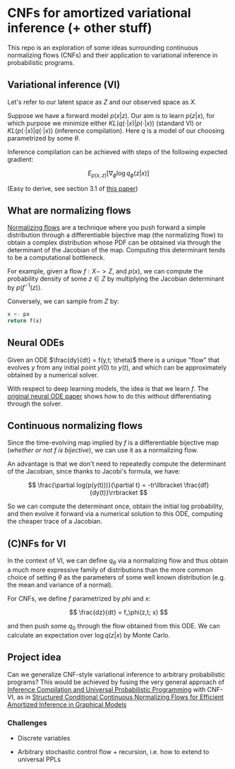 # CNFs for amortized variational inference (+ other stuff)

This repo is an exploration of some ideas surrounding continuous normalizing flows (CNFs) and their application to variational inference in probabilistic programs. 

## Variational inference (VI)

Let's refer to our latent space as $Z$ and our observed space as $X$.

Suppose we have a forward model $p(x|z)$. Our aim is to learn $p(z|x)$, for which purpose we minimize either $KL(q(\cdot | x)|p(\cdot | x))$ (standard VI) or $KL(p(\cdot | x)|q(\cdot | x))$ (inference compilation). Here $q$ is a model of our choosing parametrized by some $\theta$.

Inference compilation can be achieved with steps of the following expected gradient:

$$
E_{p(x,z)}[ \nabla_\phi \log q_\phi(z|x) ]
$$

(Easy to derive, see section 3.1 of [this paper](https://arxiv.org/pdf/1610.09900.pdf))



## What are normalizing flows

[Normalizing flows](https://deepgenerativemodels.github.io/notes/flow/) are a technique where you push forward a simple distribution through a differentiable bijective map (the normalizing flow) to obtain a complex distribution whose PDF can be obtained via through the determinant of the Jacobian of the map. Computing this determinant tends to be a computational bottleneck.

For example, given a flow $f : X -> Z$, and $p(x)$, we can compute the probability density of some $z \in Z$ by multiplying the Jacobian determinant by $p(f^{-1}(z))$.

Conversely, we can sample from $Z$ by:

```js
x <- px
return f(x)
```

## Neural ODEs

Given an ODE $\frac{dy}{dt} = f(y,t; \theta)$ there is a unique "flow" that evolves $y$ from any initial point $y(0)$ to $y(t)$, and which can be approximately obtained by a numerical solver. 

With respect to deep learning models, the idea is that we learn $f$. The [original neural ODE paper](https://arxiv.org/pdf/1806.07366.pdf) shows how to do this without differentiating through the solver. 

## Continuous normalizing flows

Since the time-evolving map implied by $f$ is a differentiable bijective map (*whether or not $f$ is bijective*), we can use it as a normalizing flow.

An advantage is that we don't need to repeatedly compute the determinant of the Jacobian, since thanks to Jacobi's formula, we have:

$$
\frac{\partial log(p(y(t)))}{\partial t} = -tr\llbracket \frac{df}{dy(t)}\rrbracket
$$

So we can compute the determinant once, obtain the initial log probability, and then evolve it forward via a numerical solution to this ODE, computing the cheaper trace of a Jacobian.

## (C)NFs for VI

In the context of VI, we can define $q_\theta$ via a normalizing flow and thus obtain a much more expressive family of distributions than the more common choice of setting $\theta$ as the parameters of some well known distribution (e.g. the mean and variance of a normal).

For CNFs, we define $f$ parametrized by $phi$ and $x$:

$$ 
\frac{dz}{dt} = f_\phi(z,t; x)
$$


and then push some $q_0$ through the flow obtained from this ODE. We can calculate an expectation over $\log q(z|x)$ by Monte Carlo.

## Project idea

Can we generalize CNF-style variational inference to arbitrary probabilistic programs? This would be achieved by fusing the very general approach of [Inference Compilation and Universal Probabilistic Programming](https://arxiv.org/pdf/1610.09900.pdf) with CNF-VI, as in [Structured Conditional Continuous Normalizing Flows for Efficient Amortized Inference in Graphical Models](http://proceedings.mlr.press/v108/weilbach20a/weilbach20a.pdf)

### Challenges

- Discrete variables

- Arbitrary stochastic control flow + recursion, i.e. how to extend to universal PPLs
